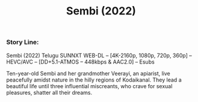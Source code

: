 ﻿---
layout: multi-post
title:  "Sembi (2022)"
categories: [ Telugu ]
tags: [Kovai Sarala, Mullai Arasi, Gnanasambandam Gurunathan]
qua: HD
image: assets/images/Sembi.jpg
description: "Sembi (2022) Telugu SUNNXT WEB-DL – [4K-2160p, 1080p, 720p, 360p] – HEVC/AVC – [DD+5.1-ATMOS – 448kbps & AAC2.0] – Esubs"
trailer: https://www.youtube.com/watch?v=
480p: https://demo.thopdbapp.workers.dev/?go=https://archive.dltelegram.workers.dev/88471
720p: https://demo.thopdbapp.workers.dev/?go=https://archive.dltelegram.workers.dev/88472
1080p: https://demo.thopdbapp.workers.dev/?go=https://archive.dltelegram.workers.dev/88472
dw480p: https://2reel.thopdb.com/tg?id=88471
dw720p: https://2reel.thopdb.com/tg?id=88472
dw1080p: https://2reel.thopdb.com/tg?id=88472
dir:  Ram Ganapathi
featured: true
---

### Story Line:
Sembi (2022) Telugu SUNNXT WEB-DL – [4K-2160p, 1080p, 720p, 360p] – HEVC/AVC – [DD+5.1-ATMOS – 448kbps & AAC2.0] – Esubs

Ten-year-old Sembi and her grandmother Veerayi, an apiarist, live peacefully amidst nature in the hilly regions of Kodaikanal. They lead a beautiful life until three influential miscreants, who crave for sexual pleasures, shatter all their dreams.


